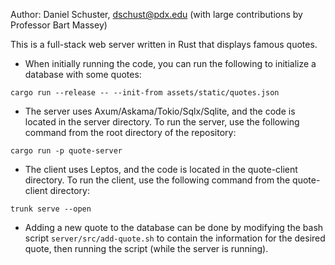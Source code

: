 Author: Daniel Schuster, dschust@pdx.edu (with large contributions by Professor Bart Massey)

This is a full-stack web server written in Rust
that displays famous quotes.

- When initially running the code, you can run the following to initialize a database with some quotes:
```
cargo run --release -- --init-from assets/static/quotes.json
```

- The server uses Axum/Askama/Tokio/Sqlx/Sqlite, and the code is located in the server directory.  To run the server, use the following command from the root directory of the repository:
```
cargo run -p quote-server
```

- The client uses Leptos, and the code is located in the quote-client directory.  To run the client, use the following command from the quote-client directory:
```
trunk serve --open
```

- Adding a new quote to the database can be done by modifying the bash script `server/src/add-quote.sh` to contain the information for the desired quote, then running the script (while the server is running).